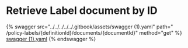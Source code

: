 # Retrieve Label document by ID

{% swagger src="../../../../../.gitbook/assets/swagger (1).yaml" path="
/policy-labels/{definitionId}/documents/{documentId}" method="get" %}
[swagger (1).yaml](<../../../../../.gitbook/assets/swagger (1).yaml>)
{% endswagger %}
